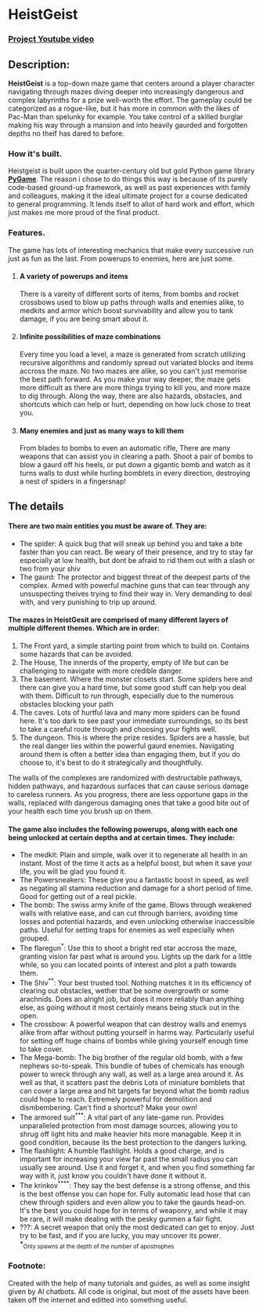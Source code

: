 # HeistGeist
### [Project Youtube video](http://example.com)
## Description:
**HeistGeist** is a top-down maze game that centers around a player character navigating through mazes diving deeper into increasingly dangerous and complex labyrinths for a prize well-worth the effort. The gameplay could be categorized as a rogue-like, but it has more in common with the likes of Pac-Man than spelunky for example. You take control of a skilled burglar making his way through a mansion and into heavily gaurded and forgotten depths no theif has dared to before.

### How it's built.
Heistgeist is built upon the quarter-century old but gold Python game library **[PyGame](https://www.pygame.org/news)**. The reason i chose to do things this way is because of its purely code-based ground-up framework, as well as past experiences with family and colleagues, making it the ideal ultimate project for a course dedicated to general programming. It lends itself to allot of hard work and effort, which just makes me more proud of the final product.

### Features.
The game has lots of interesting mechanics that make every successive run just as fun as the last. From powerups to enemies, here are just some.
1. #### A variety of powerups and items
    There is a vareity of different sorts of items, from bombs and rocket crossbows used to blow up paths through walls and enemies alike, to medkits and armor which boost survivability and allow you to tank damage, if you are being smart about it.
2. #### Infinite possibilities of maze combinations
    Every time you load a level, a maze is generated from scratch utilizing recursive algorithms and randomly spread out variated blocks and items accross the maze. No two mazes are alike, so  you can't just memorise the best path forward. As you make your way deeper, the maze gets more difficult as there are more things trying to kill you, and more maze to dig through. Along the way, there are also hazards, obstacles, and shortcuts which can help or hurt, depending on how luck chose to treat you.
3. #### Many enemies and just as many ways to kill them
    From blades to bombs to even an automatic rifle, There are many weapons that can assist you in clearing a path. Shoot a pair of bombs to blow a gaurd off his heels, or put down a gigantic bomb and watch as it turns walls to dust while hurling bomblets in every direction, destroying a nest of spiders in a fingersnap!

## The details

#### There are two main entities you must be aware of. They are:
* The spider: A quick bug that will sneak up behind you and take a bite faster than you can react. Be weary of their presence, and try to stay far especially at low health, but dont be afraid to rid them out with a slash or two from your shiv
* The gaurd: The protector and biggest threat of the deepest parts of the complex. Armed with powerful machine guns that can tear through any unsuspecting theives trying to find their way in. Very demanding to deal with, and very punishing to trip up around.

#### The mazes in HeistGesit are comprised of many different layers of multiple different themes. Which are in order:
1. The Front yard, a simple starting point from which to build on. Contains some hazards that can be avoided.
2. The House, The innerds of the property, empty of life but can be challenging to navigate with more credible danger.
3. The basement. Where the monster closets start. Some spiders here and there can give you a hard time, but some good stuff can help you deal with them. Difficult to run through, especially due to the numerous obstacles blocking your path
4. The caves. Lots of hurtful lava and many more spiders can be found here. It's too dark to see past your immediate surroundings, so its best to take a careful route through and choosing your fights well.
5. The dungeon. This is where the prize resides. Spiders are a hassle, but the real danger lies within the powerful gaurd enemies. Navigating around them is often a better idea than engaging them, but if you do choose to, it's best to do it strategically and thoughtfully.

The walls of the complexes are randomized with destructable pathways, hidden pathways, and hazardous surfaces that can  cause serious damage to careless runners. As you progress, there are less opportune gaps in the walls, replaced with dangerous damaging ones that take a good bite out of your health each time you brush up on them.


#### The game also includes the following powerups, along with each one being unlocked at certain depths and at certain times. They include:

* The medkit: Plain and simple, walk over it to regenerate all health in an instant. Most of the time it acts as a helpful boost, but when it save your life, you will  be glad you found it.
* The Powersneakers: These give you a fantastic boost in speed, as well as negating all stamina reduction and damage for a short period of time. Good for getting out of a real pickle.
* The bomb: The swiss army knife of the game. Blows through weakened walls with relative ease, and can cut through barriers, avoiding time losses and potential hazards, and even unlocking otherwise inaccessible paths. Useful for setting traps for enemies as well especially when grouped.
* The flaregun<sup>*</sup>: Use this to shoot a bright red star accross the maze, granting vision far past what is around you. Lights up the dark for a little while, so you can located points of interest and plot a path towards them.
* The Shiv<sup>**</sup>: Your best trusted tool. Nothing matches it in its efficiency of clearing out obstacles, wether that be some overgrowth or some arachnids. Does an alright job, but does it more reliably than anything else, as going without it most certainly means being stuck out in the open.
* The crossbow: A powerful weapon that can destroy walls and enemys alike from affar without putting yourself in harms way. Particularly useful for setting off huge chains of bombs while giving yourself enough time to take cover.
* The Mega-bomb: The big brother of the regular old bomb, with a few nephews so-to-speak. This bundle of tubes of chemicals has enough power to wreck through any wall, as well as a large area around it. As well as that, it scatters past the debris Lots of miniature bomblets that can cover a large area and hit targets far beyond what the bomb radius could hope to reach. Extremely powerful for demolition and dismbembering. Can't find a shortcut? Make your own!
* The armored suit<sup>***</sup>: A vital part of any late-game run. Provides unparalleled protection from most damage sources, allowing you to shrug off light hits and make heavier hits more managable. Keep it in good condition, because its the best protection to the dangers lurking.
* The flashlight: A humble flashlight. Holds a good charge, and is important for increasing your view far past the small radius you can usually see around. Use it and forget it, and when you find something far way with it, just know you couldn't have done it without it.
* The krinkov<sup>****</sup>: They say the best defense is a strong offense, and this is the best offense you can hope for. Fully automatic lead hose that can chew through spiders and even allow you to take the gaurds head-on. It's the best you could hope for in terms of weaponry, and while it may be rare, it will make dealing with the pesky gunmen a fair fight.
*  ???: A secret weapon that only the most dedicated can get to enjoy. Just try to be fast, and if you are lucky, you may uncover its power.
<br>*<sub>Only spawns at the depth of the number of apostrophes</sub>
### Footnote:
Created with the help of many tutorials and guides, as well as some insight given by AI chatbots. All code is original, but most of the assets have been taken off the internet and editted into something useful.
